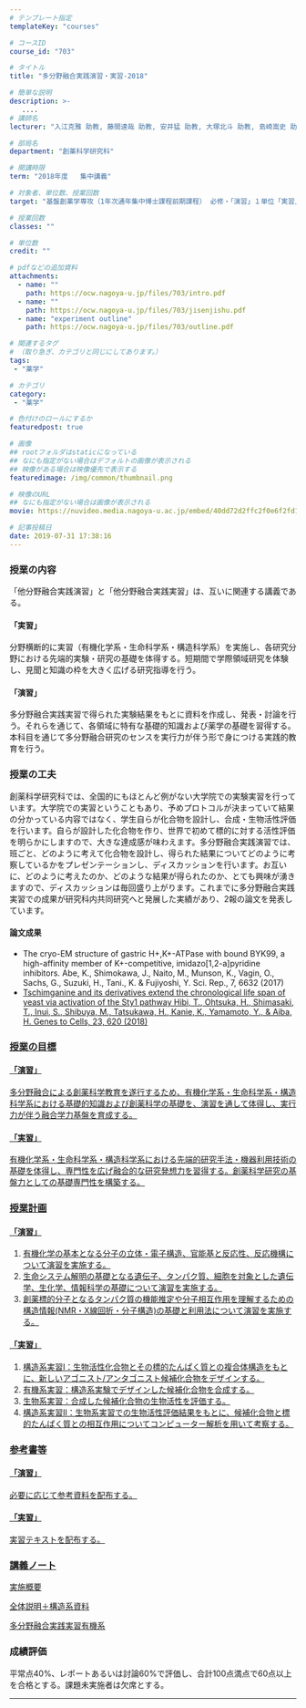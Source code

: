 ```yaml
---
# テンプレート指定
templateKey: "courses"

# コースID
course_id: "703"

# タイトル
title: "多分野融合実践演習・実習-2018"

# 簡単な説明
description: >-
   ....
# 講師名
lecturer: "入江克雅 助教, 藤間達哉 助教, 安井猛 助教, 大塚北斗 助教, 島崎嵩史 助教, 森本菜央 助教, 辰川英樹 助教, 蟹江慧 助教, 澁谷正俊 講師, 阿部一啓 准教授, 兒玉哲也 准教授"

# 部局名
department: "創薬科学研究科"

# 開講時限
term: "2018年度	集中講義"

# 対象者、単位数、授業回数
target: "基盤創薬学専攻（1年次通年集中博士課程前期課程） 必修・「演習」１単位「実習」２単位"

# 授業回数
classes: ""

# 単位数
credit: ""

# pdfなどの追加資料
attachments:
  - name: "" 
    path: https://ocw.nagoya-u.jp/files/703/intro.pdf
  - name: "" 
    path: https://ocw.nagoya-u.jp/files/703/jisenjishu.pdf
  - name: "experiment outline" 
    path: https://ocw.nagoya-u.jp/files/703/outline.pdf

# 関連するタグ
# （取り急ぎ、カテゴリと同じにしてあります。）
tags:
 - "薬学"

# カテゴリ
category:
 - "薬学"

# 色付けのロールにするか
featuredpost: true

# 画像
## rootフォルダはstaticになっている
## なにも指定がない場合はデフォルトの画像が表示される
## 映像がある場合は映像優先で表示する
featuredimage: /img/common/thumbnail.png

# 映像のURL
## なにも指定がない場合は画像が表示される
movie: https://nuvideo.media.nagoya-u.ac.jp/embed/40dd72d2ffc2f0e6f2fd1889d21a9f96cfb8fc92

# 記事投稿日
date: 2019-07-31 17:38:16
---
```


### 授業の内容
「他分野融合実践演習」と「他分野融合実践実習」は、互いに関連する講義である。
#### 「実習」
分野横断的に実習（有機化学系・生命科学系・構造科学系）を実施し、各研究分野における先端的実験・研究の基礎を体得する。短期間で学際領域研究を体験し、見聞と知識の枠を大きく広げる研究指導を行う。

#### 「演習」
多分野融合実践実習で得られた実験結果をもとに資料を作成し、発表・討論を行う。それらを通じて、各領域に特有な基礎的知識および薬学の基礎を習得する。本科目を通じて多分野融合研究のセンスを実行力が伴う形で身につける実践的教育を行う。


### 授業の工夫
創薬科学研究科では、全国的にもほとんど例がない大学院での実験実習を行っています。大学院での実習ということもあり、予めプロトコルが決まっていて結果の分かっている内容ではなく、学生自らが化合物を設計し、合成・生物活性評価を行います。自らが設計した化合物を作り、世界で初めて標的に対する活性評価を明らかにしますので、大きな達成感が味わえます。多分野融合実践演習では、班ごと、どのように考えて化合物を設計し、得られた結果についてどのように考察しているかをプレゼンテーションし、ディスカッションを行います。お互いに、どのように考えたのか、どのような結果が得られたのか、とても興味が湧きますので、ディスカッションは毎回盛り上がります。これまでに多分野融合実践実習での成果が研究科内共同研究へと発展した実績があり、2報の論文を発表しています。


#### 論文成果
* The cryo-EM structure of gastric H+,K+-ATPase with bound BYK99, a high-affinity member of K+-competitive, imidazo[1,2-a]pyridine inhibitors.
Abe, K., Shimokawa, J., Naito, M., Munson, K., Vagin, O., Sachs, G., Suzuki, H., Tani., K. & Fujiyoshi, Y.
Sci. Rep., 7, 6632 (2017)
<a href="https://www.nature.com/articles/s41598-017-06698-8" target="blank" width="640" height="360" frameborder="0" allowfullscreen></iframe>
* Tschimganine and its derivatives extend the chronological life span of yeast via activation of the Sty1 pathway
Hibi, T., Ohtsuka, H., Shimasaki, T., Inui, S., Shibuya, M., Tatsukawa, H., Kanie, K., Yamamoto, Y., & Aiba, H.
Genes to Cells, 23, 620 (2018)
<a href="https://onlinelibrary.wiley.com/doi/full/10.1111/gtc.12604" target="blank" width="640" height="360" frameborder="0" allowfullscreen></iframe>






### 授業の目標
#### 「演習」
多分野融合による創薬科学教育を遂行するため、有機化学系・生命科学系・構造科学系における基礎的知識および創薬科学の基礎を、演習を通して体得し、実行力が伴う融合学力基盤を育成する。
#### 「実習」
有機化学系・生命科学系・構造科学系における先端的研究手法・機器利用技術の基礎を体得し、専門性を広げ融合的な研究発想力を習得する。創薬科学研究の基盤力としての基礎専門性を構築する。

### 授業計画
#### 「演習」
1. 有機化学の基本となる分子の立体・電子構造、官能基と反応性、反応機構について演習を実施する。
2. 生命システム解明の基礎となる遺伝子、タンパク質、細胞を対象とした遺伝学、生化学、情報科学の基礎について演習を実施する。
3. 創薬標的分子となるタンパク質の機能推定や分子相互作用を理解するための構造情報(NMR・X線回折・分子構造)の基礎と利用法について演習を実施する。

#### 「実習」
1. 構造系実習I：生物活性化合物とその標的たんぱく質との複合体構造をもとに、新しいアゴニスト/アンタゴニスト候補化合物をデザインする。
2. 有機系実習：構造系実験でデザインした候補化合物を合成する。
3. 生物系実習：合成した候補化合物の生物活性を評価する。
4. 構造系実習II：生物系実習での生物活性評価結果をもとに、候補化合物と標的たんぱく質との相互作用についてコンピューター解析を用いて考察する。

### 参考書等
#### 「演習」
必要に応じて参考資料を配布する。
#### 「実習」
実習テキストを配布する。





### 講義ノート
[実施概要](https://ocw.nagoya-u.jp/files/703/outline.pdf) 

[全体説明＋構造系資料](https://ocw.nagoya-u.jp/files/703/intro.pdf) 

[多分野融合実践実習有機系](https://ocw.nagoya-u.jp/files/703/jisenjishu.pdf) 






### 成績評価
平常点40%、レポートあるいは討論60%で評価し、合計100点満点で60点以上を合格とする。課題未実施者は欠席とする。



-----